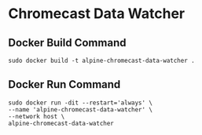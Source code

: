 # Chromecast Data Watcher

## Docker Build Command

```
sudo docker build -t alpine-chromecast-data-watcher .
```

## Docker Run Command
```
sudo docker run -dit --restart='always' \
--name 'alpine-chromecast-data-watcher' \
--network host \
alpine-chromecast-data-watcher
```